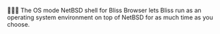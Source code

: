 🌳️🌐️🐚️ The OS mode NetBSD shell for Bliss Browser lets Bliss run as an operating system environment on top of NetBSD for as much time as you choose.
